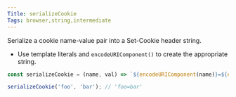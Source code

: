 ```yaml
---
Title: serializeCookie
Tags: browser,string,intermediate
---
```


Serialize a cookie name-value pair into a Set-Cookie header string.

- Use template literals and `encodeURIComponent()` to create the appropriate string.

```js
const serializeCookie = (name, val) => `${encodeURIComponent(name)}=${encodeURIComponent(val)}`;
```

```js
serializeCookie('foo', 'bar'); // 'foo=bar'
```
